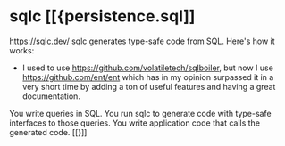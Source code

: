 # sqlc  [[{persistence.sql]]
https://sqlc.dev/
sqlc generates type-safe code from SQL. Here's how it works:

* I used to use https://github.com/volatiletech/sqlboiler,
but now I use https://github.com/ent/ent which has in my opinion
surpassed it in a very short time by adding a ton of useful features
and having a great documentation.

 You write queries in SQL.
 You run sqlc to generate code with type-safe interfaces to those queries.
 You write application code that calls the generated code.
[[}]]

